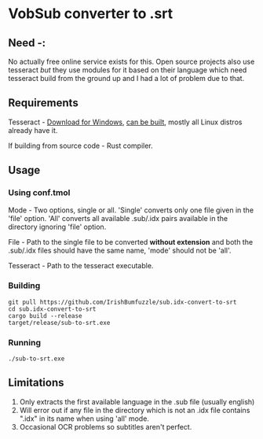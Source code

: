 # VobSub converter to .srt

## Need -: 

No actually free online service exists for this. Open source projects also use tesseract *but* they use modules for it based on their language which need tesseract build from the ground up and I had a lot of problem due to that.

## Requirements

Tesseract - [Download for Windows](https://github.com/UB-Mannheim/tesseract/wiki), [can be built](https://github.com/tesseract-ocr/tesseract), mostly all Linux distros already have it.

If building from source code - Rust compiler.


## Usage
### Using conf.tmol 

Mode - Two options, single or all. 'Single' converts only one file given in the 'file' option. 'All' converts all available .sub/.idx pairs available in the directory ignoring 'file' option.

File - Path to the single file to be converted **without extension** and both the .sub/.idx files should have the same name, 'mode' should not be 'all'.

Tesseract - Path to the tesseract executable.

### Building

```batch
git pull https://github.com/IrishBumfuzzle/sub.idx-convert-to-srt
cd sub.idx-convert-to-srt
cargo build --release
target/release/sub-to-srt.exe
```

### Running

```batch 
./sub-to-srt.exe
```

## Limitations

1. Only extracts the first available language in the .sub file (usually english)
2. Will error out if any file in the directory which is not an .idx file contains ".idx" in its name when using 'all' mode.
3. Occasional OCR problems so subtitles aren't perfect.
